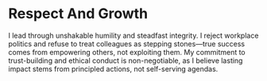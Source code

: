 # Respect And Growth

I lead through unshakable humility and steadfast integrity. I reject workplace politics and refuse to treat colleagues as stepping stones—true success comes from empowering others, not exploiting them. My commitment to trust-building and ethical conduct is non-negotiable, as I believe lasting impact stems from principled actions, not self-serving agendas.
